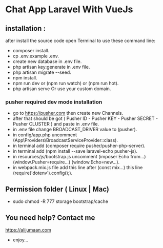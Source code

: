 # Chat App Laravel With VueJs

## installation :
after install the source code open Terminal to use these command line:
- composer install.
- cp .env.example .env.
- create new database in .env file.
- php artisan key:generate in .env file.
- php artisan migrate --seed.
- npm install.
- npm run dev or (npm run watch) or (npm run hot).
- php artisan serve Or use your custom domain.
### pusher required dev mode installation
- go to https://pusher.com then create new Channels. 
- after that should be got ( Pusher ID - Pusher KEY - Pusher SECRET - Pusher CLUSTER ) and paste in .env file.
- in .env file change BROADCAST_DRIVER value to (pusher).
- in config/app.php uncomment (App\Providers\BroadcastServiceProvider::class).
- in terminal add (composer require pusher/pusher-php-server).
- in terminal add (npm install --save laravel-echo pusher-js).
- in resources/js/bootstrap.js uncomment (imposer Echo from...) (window.Pusher=require...) (window.Echo=new...).
- in webpack.mix.js file add this line after (const mix...) this line (require('dotenv').config();).

## Permission folder ( Linux | Mac)
- sudo chmod -R 777 storage bootstrap/cache

## You need help? Contact me
<a href='https://alijumaan.com' target="_blank">https://alijumaan.com</a>

* enjoy...

